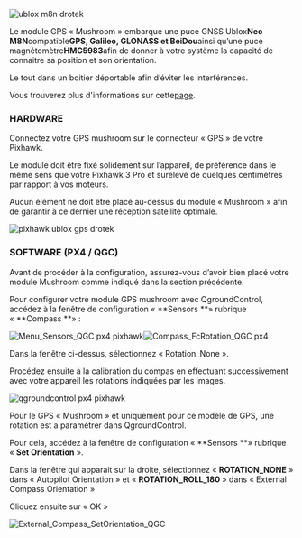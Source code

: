 ![](https://drotek.com/wp-content/uploads/2017/01/ublox-neo-m8n-gps-hmc5983-compass.jpg "ublox m8n drotek")

Le module GPS « Mushroom » embarque une puce GNSS Ublox**Neo M8N**compatible**GPS, Galileo, GLONASS et BeiDou**ainsi qu’une puce magnétomètre**HMC5983**afin de donner à votre système la capacité de connaitre sa position et son orientation.

Le tout dans un boitier déportable afin d’éviter les interférences.

Vous trouverez plus d'informations sur cette[page](https://drotek.com/shop/fr/drotek-parts/820-module-gps-ublox-neo-m8n-magnetometre-hmc5983-pixhawk-pro.html?search_query=ublox&results=20).

  


### HARDWARE

Connectez votre GPS mushroom sur le connecteur « GPS » de votre Pixhawk.

Le module doit être fixé solidement sur l’appareil, de préférence dans le même sens que votre Pixhawk 3 Pro et surélevé de quelques centimètres par rapport à vos moteurs.

Aucun élément ne doit être placé au-dessus du module « Mushroom » afin de garantir à ce dernier une réception satellite optimale.

  


![](https://drotek.com/wp-content/uploads/2017/01/DSC02039-700x369.jpg "pixhawk ublox gps drotek")

  


### SOFTWARE \(PX4 / QGC\)

Avant de procéder à la configuration, assurez-vous d’avoir bien placé votre module Mushroom comme indiqué dans la section précédente.

Pour configurer votre module GPS mushroom avec QgroundControl, accédez à la fenêtre de configuration « **Sensors **» rubrique « **Compass **» :

![](https://drotek.com/wp-content/uploads/2017/01/Menu_Sensors_QGC.png "Menu\_Sensors\_QGC px4 pixhawk")![](https://drotek.com/wp-content/uploads/2017/01/Compass_FcRotation_QGC.png "Compass\_FcRotation\_QGC px4")

Dans la fenêtre ci-dessus, sélectionnez « Rotation\_None ».

Procédez ensuite à la calibration du compas en effectuant successivement avec votre appareil les rotations indiquées par les images.

![](https://drotek.com/wp-content/uploads/2017/01/Window_Compass_Calib_QGC-700x460.png "qgroundcontrol px4 pixhawk")

  


Pour le GPS « Mushroom » et uniquement pour ce modèle de GPS, une rotation est a paramétrer dans QgroundControl.

Pour cela, accédez à la fenêtre de configuration « **Sensors **» rubrique « **Set Orientation** ».

Dans la fenêtre qui apparait sur la droite, sélectionnez « **ROTATION\_NONE** » dans « Autopilot Orientation » et « **ROTATION\_ROLL\_180** » dans « External Compass Orientation »

Cliquez ensuite sur « OK »

![](https://drotek.com/wp-content/uploads/2017/01/External_Compass_SetOrientation_QGC-250x175.png "External\_Compass\_SetOrientation\_QGC")

  


